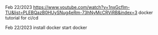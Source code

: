 Feb 22/2023
https://www.youtube.com/watch?v=1nxGcfIm-TU&list=PLEBQazB0HUySNug4eRm-73hNyMcCRViRB&index=3
docker tutorial for ci/cd

Feb 22/2023
install docker
start docker

